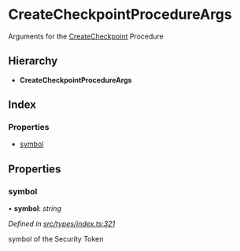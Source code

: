 # CreateCheckpointProcedureArgs

Arguments for the [CreateCheckpoint]() Procedure

## Hierarchy

* **CreateCheckpointProcedureArgs**

## Index

### Properties

* [symbol]()

## Properties

### symbol

• **symbol**: _string_

_Defined in_ [_src/types/index.ts:321_](https://github.com/PolymathNetwork/polymath-sdk/blob/550676f/src/types/index.ts#L321)

symbol of the Security Token

